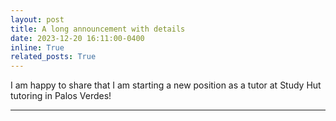```yaml
---
layout: post
title: A long announcement with details
date: 2023-12-20 16:11:00-0400
inline: True
related_posts: True
---
```


I am happy to share that I am starting a new position as a tutor at Study Hut tutoring in Palos Verdes!

---
